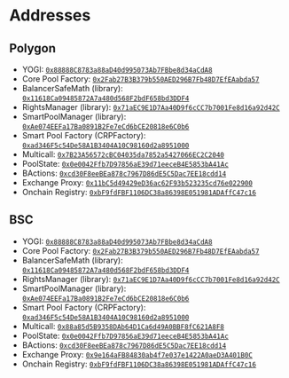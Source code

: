 # Addresses

## Polygon

* YOGI: [`0x88888C8783a88aD40d995073Ab7FBbe8d34aCdA8`](https://explorer-mainnet.maticvigil.com/address/0x88888C8783a88aD40d995073Ab7FBbe8d34aCdA8#code)
* Core Pool Factory: [`0x2Fab27B3B379b550AED296B7Fb48D7EfEAabda57`](https://explorer-mainnet.maticvigil.com/address/0x2Fab27B3B379b550AED296B7Fb48D7EfEAabda57#code)
* BalancerSafeMath \(library\): [`0x11618Ca09485872A7a480d568F2bdF658bd3DDF4`](https://explorer-mainnet.maticvigil.com/address/0x11618Ca09485872A7a480d568F2bdF658bd3DDF4#code)
* RightsManager \(library\): [`0x71aEC9E1D7Aa40D9f6cCC7b7001Fe8d16a92d42C`](https://explorer-mainnet.maticvigil.com/address/0x71aEC9E1D7Aa40D9f6cCC7b7001Fe8d16a92d42C#code)
* SmartPoolManager \(library\): [`0xAe074EEFa17Ba0891B2Fe7eCd6bCE20818e6C0b6`](https://explorer-mainnet.maticvigil.com/address/0xAe074EEFa17Ba0891B2Fe7eCd6bCE20818e6C0b6#code)
* Smart Pool Factory \(CRPFactory\): [`0xad346F5c54De58A1B3404A10C98160d2a8951000`](https://explorer-mainnet.maticvigil.com/address/0xad346F5c54De58A1B3404A10C98160d2a8951000#code)
* Multicall: [`0x7B23A56572cBC04035da7852a5427066EC2C2040`](https://explorer-mainnet.maticvigil.com/address/0x7B23A56572cBC04035da7852a5427066EC2C2040#code)
* PoolState: [`0x0e0042Ffb7D97856aE39d71eeceB4E5853bA41Ac`](https://explorer-mainnet.maticvigil.com/address/0x0e0042Ffb7D97856aE39d71eeceB4E5853bA41Ac#code)
* BActions: [`0xcd30F8eeBEa878c7967D86dE5C5Dac7EE18cdd14`](https://explorer-mainnet.maticvigil.com/address/0xcd30F8eeBEa878c7967D86dE5C5Dac7EE18cdd14#code)
* Exchange Proxy: [`0x11bC5d49429eD36ac62F93b523235cd76e022900`](https://explorer-mainnet.maticvigil.com/address/0x11bC5d49429eD36ac62F93b523235cd76e022900#code)
* Onchain Registry: [`0xbF9fdFBF1106DC38a86398E051981ADAffC47c16`](https://explorer-mainnet.maticvigil.com/address/0xbF9fdFBF1106DC38a86398E051981ADAffC47c16#code)

## BSC

* YOGI: [`0x88888C8783a88aD40d995073Ab7FBbe8d34aCdA8`](https://explorer-mainnet.maticvigil.com/address/0x88888C8783a88aD40d995073Ab7FBbe8d34aCdA8#code)
* Core Pool Factory: [`0x2Fab27B3B379b550AED296B7Fb48D7EfEAabda57`](https://bscscan.com/address/0x2Fab27B3B379b550AED296B7Fb48D7EfEAabda57#code)
* BalancerSafeMath \(library\): [`0x11618Ca09485872A7a480d568F2bdF658bd3DDF4`](https://bscscan.com/address/0x11618Ca09485872A7a480d568F2bdF658bd3DDF4#code)
* RightsManager \(library\): [`0x71aEC9E1D7Aa40D9f6cCC7b7001Fe8d16a92d42C`](https://bscscan.com/address/0x71aEC9E1D7Aa40D9f6cCC7b7001Fe8d16a92d42C#code)
* SmartPoolManager \(library\): [`0xAe074EEFa17Ba0891B2Fe7eCd6bCE20818e6C0b6`](https://bscscan.com/address/0xAe074EEFa17Ba0891B2Fe7eCd6bCE20818e6C0b6#code)
* Smart Pool Factory \(CRPFactory\): [`0xad346F5c54De58A1B3404A10C98160d2a8951000`](https://bscscan.com/address/0xad346F5c54De58A1B3404A10C98160d2a8951000#code)
* Multicall: [`0x88a85d5B9358DAb64D1Ca6d49A0BBF8fC621A8F8`](https://bscscan.com/address/0x88a85d5B9358DAb64D1Ca6d49A0BBF8fC621A8F8#code)
* PoolState: [`0x0e0042Ffb7D97856aE39d71eeceB4E5853bA41Ac`](https://bscscan.com/address/0x0e0042Ffb7D97856aE39d71eeceB4E5853bA41Ac#code)
* BActions: [`0xcd30F8eeBEa878c7967D86dE5C5Dac7EE18cdd14`](https://bscscan.com/address/0xcd30F8eeBEa878c7967D86dE5C5Dac7EE18cdd14#code)
* Exchange Proxy: [`0x9e164aFB84830ab4f7e037e1422A0aeD3A401B0C`](https://bscscan.com/address/0x9e164aFB84830ab4f7e037e1422A0aeD3A401B0C#code)
* Onchain Registry: [`0xbF9fdFBF1106DC38a86398E051981ADAffC47c16`](https://bscscan.com/address/0xbF9fdFBF1106DC38a86398E051981ADAffC47c16#code)